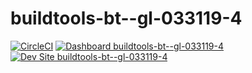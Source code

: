 # buildtools-bt--gl-033119-4

[![CircleCI](https://circleci.com/gh/rvtraveller/buildtools-bt--gl-033119-4.svg?style=shield)](https://circleci.com/gh/rvtraveller/buildtools-bt--gl-033119-4)
[![Dashboard buildtools-bt--gl-033119-4](https://img.shields.io/badge/dashboard-buildtools_bt__gl_033119_4-yellow.svg)](https://dashboard.pantheon.io/sites/ac4ba451-5f3d-454b-905c-d87ee9cf0ce2#dev/code)
[![Dev Site buildtools-bt--gl-033119-4](https://img.shields.io/badge/site-buildtools_bt__gl_033119_4-blue.svg)](http://dev-buildtools-bt--gl-033119-4.pantheonsite.io/)